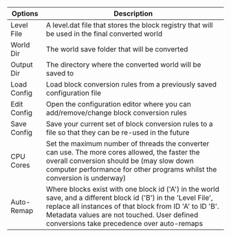 |Options |Description|
|--|--|
|Level File|A level.dat file that stores the block registry that will be used in the final converted world|
|World Dir|The world save folder that will be converted|
|Output Dir|The directory where the converted world will be saved to|
|Load Config|Load block conversion rules from a previously saved configuration file|
|Edit Config|Open the configuration editor where you can add/remove/change block conversion rules|
|Save Config|Save your current set of block conversion rules to a file so that they can be re-used in the future|
|CPU Cores|Set the maximum number of threads the converter can use. The more cores allowed, the faster the overall conversion should be (may slow down computer performance for other programs whilst the conversion is underway)|
|Auto-Remap|Where blocks exist with one block id ('A') in the world save, and a different block id ('B') in the 'Level File', replace all instances of that block from ID 'A' to ID 'B'. Metadata values are not touched. User defined conversions take precedence over auto-remaps|
